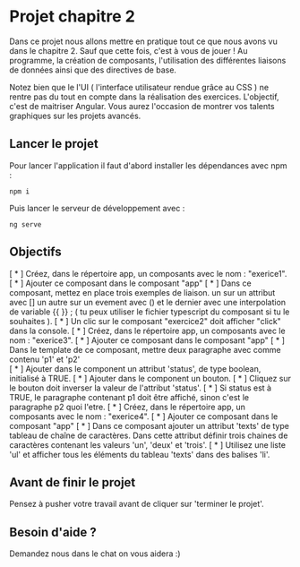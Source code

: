 # Projet chapitre 2

Dans ce projet nous allons mettre en pratique tout ce que nous avons vu dans le chapitre 2. Sauf que cette fois, c'est à vous de jouer ! Au programme, la création de composants, l'utilisation des différentes liaisons de données ainsi que des directives de base.

Notez bien que le l'UI ( l'interface utilisateur rendue grâce au CSS ) ne rentre pas du tout en compte dans la réalisation des exercices. L'objectif, c'est de maitriser Angular. Vous aurez l'occasion de montrer vos talents graphiques sur les projets avancés.

## Lancer le projet

Pour lancer l'application il faut d'abord installer les dépendances avec npm : 

`npm i`

Puis lancer le serveur de développement avec : 

`ng serve`

## Objectifs

[ * ] Créez, dans le répertoire app, un composants avec le nom : "exerice1".
[ * ] Ajouter ce composant dans le composant "app"
[ * ] Dans ce composant, mettez en place trois exemples de liaison. un sur un attribut avec [] un autre sur un evement avec () et le dernier avec une interpolation de variable {{ }} ; ( tu peux utiliser le fichier typescript du composant si tu le souhaites ).
[ * ] Un clic sur le composant "exercice2" doit afficher "click" dans la console.
[ * ] Créez, dans le répertoire app, un composants avec le nom : "exerice3".
[ * ] Ajouter ce composant dans le composant "app"
[ * ] Dans le template de ce composant, mettre deux paragraphe avec comme contenu 'p1' et 'p2'      
[ * ] Ajouter dans le component un attribut 'status', de type boolean, initialisé à TRUE.
[ * ] Ajouter dans le component un bouton.
[ * ] Cliquez sur le bouton doit inverser la valeur de l'attribut 'status'.
[ * ] Si status est à TRUE, le paragraphe contenant p1 doit être affiché, sinon c'est le paragraphe p2 quoi l'etre.
[ * ] Créez, dans le répertoire app, un composants avec le nom : "exerice4".
[ * ] Ajouter ce composant dans le composant "app"
[ * ] Dans ce composant ajouter un attribut 'texts' de type tableau de chaîne de caractères. Dans cette attribut définir trois chaines de caractères contenant les valeurs 'un', 'deux' et 'trois'.
[ * ] Utilisez une liste 'ul' et afficher tous les éléments du tableau 'texts' dans des balises 'li'.
      
## Avant de finir le projet

Pensez à pusher votre travail avant de cliquer sur 'terminer le projet'.

## Besoin d'aide ?

Demandez nous dans le chat on vous aidera :)
